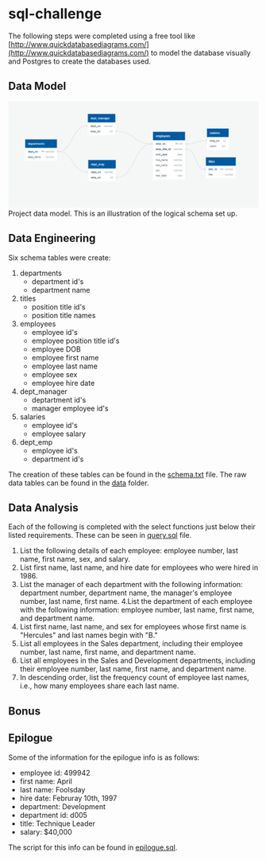 # sql-challenge

The following steps were completed using a free tool like [http://www.quickdatabasediagrams.com/](http://www.quickdatabasediagrams.com/) to model the database visually and Postgres to create the databases used.

## Data Model

![Project Data Model](./data-model.png)
Project data model. This is an illustration of the logical schema set up.

## Data Engineering

Six schema tables were create:
1. departments
    - department id's
    - department name
2. titles
    - position title id's
    - position title names
3. employees
    - employee id's
    - employee position title id's
    - employee DOB
    - employee first name
    - employee last name
    - employee sex
    - employee hire date
4. dept_manager
    - deptartment id's
    - manager employee id's
5. salaries
    - employee id's
    - employee salary
6. dept_emp
    - employee id's
    - department id's
    
The creation of these tables can be found in the [schema.txt](https://github.com/meielerol/sql-challenge/blob/main/schema.sql) file. The raw data tables can be found in the [data](https://github.com/meielerol/sql-challenge/tree/main/data) folder.

## Data Analysis

Each of the following is completed with the select functions just below their listed requirements. These can be seen in [query.sql](https://github.com/meielerol/sql-challenge/blob/main/query.sql) file.
1. List the following details of each employee: employee number, last name, first name, sex, and salary.
2. List first name, last name, and hire date for employees who were hired in 1986.
3. List the manager of each department with the following information: department number, department name, the manager's employee number, last name, first name.
4.List the department of each employee with the following information: employee number, last name, first name, and department name.
5. List first name, last name, and sex for employees whose first name is "Hercules" and last names begin with "B."
6. List all employees in the Sales department, including their employee number, last name, first name, and department name.
7. List all employees in the Sales and Development departments, including their employee number, last name, first name, and department name.
8. In descending order, list the frequency count of employee last names, i.e., how many employees share each last name.

## Bonus



## Epilogue

Some of the information for the epilogue info is as follows:
- employee id: 499942
- first name: April
- last name: Foolsday
- hire date: Februray 10th, 1997
- department: Development
- department id: d005
- title: Technique Leader
- salary: $40,000

The script for this info can be found in [epilogue.sql](https://github.com/meielerol/sql-challenge/blob/main/epilogue.sql).